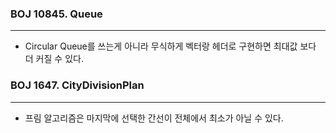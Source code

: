 ### BOJ 10845. Queue

---

- Circular Queue를 쓰는게 아니라 무식하게 벡터랑 헤더로 구현하면 최대값 보다 더 커질 수 있다.

### BOJ 1647. CityDivisionPlan

---

- 프림 알고리즘은 마지막에 선택한 간선이 전체에서 최소가 아닐 수 있다.

